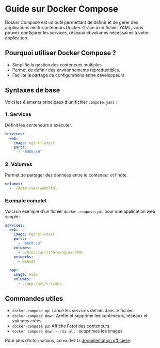 # Guide sur Docker Compose

Docker Compose est un outil permettant de définir et de gérer des applications multi-conteneurs Docker. Grâce à un fichier YAML, vous pouvez configurer les services, réseaux et volumes nécessaires à votre application.

## Pourquoi utiliser Docker Compose ?

- Simplifie la gestion des conteneurs multiples.
- Permet de définir des environnements reproductibles.
- Facilite le partage de configurations entre développeurs.

## Syntaxes de base

Voici les éléments principaux d'un fichier `compose.yaml` :

### 1. Services
Définit les conteneurs à exécuter.
```yaml
services:
  web:
    image: nginx:latest
    ports:
      - "8080:80"
```

### 2. Volumes
Permet de partager des données entre le conteneur et l'hôte.
```yaml
volumes:
  - ./data:/var/www/html
```


### Exemple complet
Voici un exemple d'un fichier `docker-compose.yml` pour une application web simple :
```yaml
services:
  web:
    image: nginx:latest
    ports:
      - "8080:80"
    volumes:
      - ./html:/usr/share/nginx/html
    networks:
      - webnet

  app:
    image: node
    volumes:
      - ./app:/usr/src/app
```

## Commandes utiles

- `docker-compose up`: Lance les services définis dans le fichier.
- `docker-compose down`: Arrête et supprime les conteneurs, réseaux et volumes créés.
- `docker-compose ps`: Affiche l'état des conteneurs.
- `docker compose down --rmi all` : supprimes les images

Pour plus d'informations, consultez la [documentation officielle](https://docs.docker.com/compose/).
